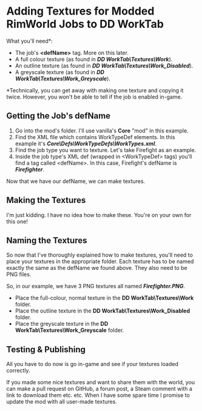 # Adding Textures for Modded RimWorld Jobs to DD WorkTab

What you'll need*:
- The job's **\<defName>** tag. More on this later.
- A full colour texture (as found in ***DD WorkTab\Textures\Work***).
- An outline texture (as found in ***DD WorkTab\Textures\Work_Disabled***).
- A greyscale texture (as found in ***DD WorkTab\Textures\Work_Greyscale***).

\*Technically, you can get away with making one texture and copying it twice. However, you won't be able to tell if the job is enabled in-game.

## Getting the Job's defName

1) Go into the mod's folder. I'll use vanilla's **Core** "mod" in this example.
2) Find the XML file which contains WorkTypeDef elements. In this example it's ***Core\Defs\WorkTypeDefs\WorkTypes.xml***.
3) Find the job type you want to texture. Let's take Firefight as an example.
4) Inside the job type's XML def (wrapped in \<WorkTypeDef> tags) you'll find a tag called \<defName>. In this case, Firefight's defName is ***Firefighter***.

Now that we have our defName, we can make textures.

## Making the Textures

I'm just kidding. I have no idea how to make these. You're on your own for this one!

## Naming the Textures

So now that I've thoroughly explained how to make textures, you'll need to place your textures in the appropriate folder. Each texture has to be named exactly the same as the defName we found above. They also need to be PNG files.

So, in our example, we have 3 PNG textures all named ***Firefighter.PNG***.

- Place the full-colour, normal texture in the **DD WorkTab\Textures\Work** folder.
- Place the outline texture in the **DD WorkTab\Textures\Work_Disabled** folder.
- Place the greyscale texture in the **DD WorkTab\Textures\Work_Greyscale** folder.

## Testing & Publishing

All you have to do now is go in-game and see if your textures loaded correctly.

If you made some nice textures and want to share them with the world, you can make a pull request on GitHub, a forum post, a Steam comment with a link to download them etc. etc. When I have some spare time I promise to update the mod with all user-made textures.
